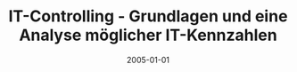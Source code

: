 ---
abstract: ''
authors:
- Claudia Katai
date: '2005-01-01'
featured: false
links:
- name: Publik
  url: https://publik.tuwien.ac.at/showentry.php?ID=138817&lang=1
publication_types:
- '7'
publishDate: '2005-01-01'
title: IT-Controlling - Grundlagen und eine Analyse möglicher IT-Kennzahlen
url_pdf: ''
---